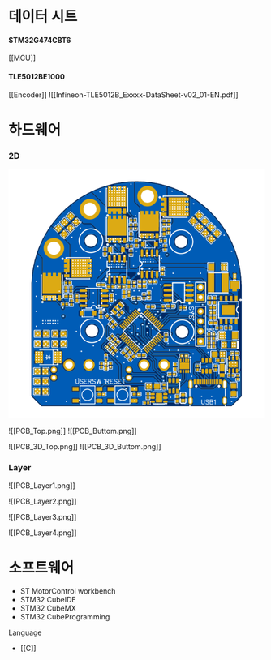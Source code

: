 
# 데이터 시트
#### STM32G474CBT6
[[MCU]]

#### TLE5012BE1000
[[Encoder]]
![[Infineon-TLE5012B_Exxxx-DataSheet-v02_01-EN.pdf]]





# 하드웨어
### 2D
![PCB_Top](Image/PCB_Top.png)

![[PCB_Top.png]]
![[PCB_Buttom.png]]

![[PCB_3D_Top.png]]
![[PCB_3D_Buttom.png]]



### Layer

![[PCB_Layer1.png]] 

![[PCB_Layer2.png]]

![[PCB_Layer3.png]]

![[PCB_Layer4.png]]





# 소프트웨어
- ST MotorControl workbench
- STM32 CubeIDE
- STM32 CubeMX
- STM32 CubeProgramming

Language
- [[C]]

